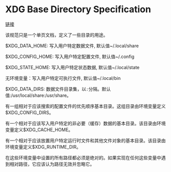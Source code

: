 # XDG Base Directory Specification

[链接](https://specifications.freedesktop.org/basedir-spec/basedir-spec-latest.html)

该规范只是一个单页文档，定义了一些目录的用途。

$XDG_DATA_HOME: 写入用户特定数据文件, 默认值~/.local/share

$XDG_CONFIG_HOME: 写入用户特定配置文件, 默认值~/.config

$XDG_STATE_HOME: 写入用户特定状态数据, 默认值~/.local/state

无环境变量：写入用户特定可执行文件, 默认值~/.local/bin

$XDG_DATA_DIRS: 数据文件目录集，以`:`分隔。默认值:/usr/local/share:/usr/share。

有一组相对于应该搜索的配置文件的优先顺序基本目录。这组目录由环境变量定义$XDG_CONFIG_DIRS。

有一个相对于应该写入用户特定的非必要（缓存）数据的基本目录。该目录由环境变量定义$XDG_CACHE_HOME。

有一个相对于应该放置用户特定运行时文件和其他文件对象的基本目录。该目录由环境变量定义$XDG_RUNTIME_DIR。

在这些环境变量中设置的所有路径都必须是绝对的。如果实现在任何这些变量中遇到相对路径，它应该认为路径无效并忽略它。